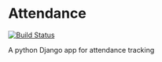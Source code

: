 Attendance
==========

[![Build Status](https://travis-ci.org/clarkperkins/Attendance.png?branch=master)](https://travis-ci.org/clarkperkins/Attendance)

A python Django app for attendance tracking
